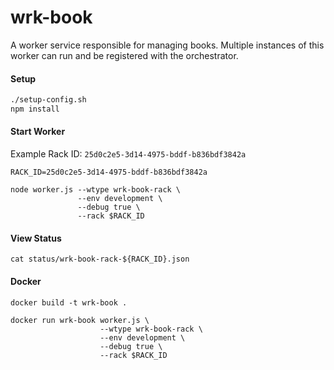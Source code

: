 # wrk-book

A worker service responsible for managing books. Multiple instances of this worker can run and be registered with the orchestrator.

#### Setup

```bash
./setup-config.sh
npm install
```


#### Start Worker

Example Rack ID: `25d0c2e5-3d14-4975-bddf-b836bdf3842a`

```
RACK_ID=25d0c2e5-3d14-4975-bddf-b836bdf3842a
```

```
node worker.js --wtype wrk-book-rack \
               --env development \
               --debug true \
               --rack $RACK_ID
```

#### View Status

```
cat status/wrk-book-rack-${RACK_ID}.json
```

#### Docker

```
docker build -t wrk-book .

docker run wrk-book worker.js \
                    --wtype wrk-book-rack \
                    --env development \
                    --debug true \
                    --rack $RACK_ID
```


